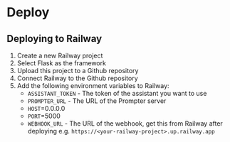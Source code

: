 # Deploy


## Deploying to Railway

1. Create a new Railway project
2. Select Flask as the framework
3. Upload this project to a Github repository
4. Connect Railway to the Github repository
5. Add the following environment variables to Railway:
    - `ASSISTANT_TOKEN` - The token of the assistant you want to use
    - `PROMPTER_URL` - The URL of the Prompter server 
    - `HOST`=0.0.0.0
    - `PORT`=5000
    - `WEBHOOK_URL` - The URL of the webhook, get this from Railway after deploying  e.g. `https://<your-railway-project>.up.railway.app`

